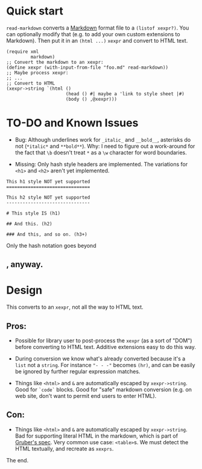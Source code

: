 # Quick start

`read-markdown` converts a
[Markdown](http://daringfireball.net/projects/markdown/basics) format
file to a `(listof xexpr?)`. You can optionally modify that (e.g. to
add your own custom extensions to Markdown). Then put it in an `(html
...)` `xexpr` and convert to HTML text.

```racket
(require xml
         markdown)
;; Convert the markdown to an xexpr:
(define xexpr (with-input-from-file "foo.md" read-markdown))
;; Maybe process xexpr:
;; ...
;; Convert to HTML
(xexpr->string `(html ()
                      (head () #| maybe a 'link to style sheet |#)
                      (body () ,@xexpr)))
```


# TO-DO and Known Issues

- Bug: Although underlines work for `_italic_` and `__bold__`,
  asterisks do not (`*italic*` and `**bold**`). Why: I need to figure
  out a work-around for the fact that `\b` doesn't treat `*` as a `\w`
  character for word boundaries.

- Missing: Only hash style headers are implemented. The variations for
  `<h1>` and `<h2>` aren't yet implemented.

```
This h1 style NOT yet supported
===============================

This h2 style NOT yet supported
-------------------------------

# This style IS (h1)

## And this. (h2)

### And this, and so on. (h3+)
```

Only the hash notation goes beyond <h2>, anyway.

# Design

This converts to an `xexpr`, not all the way to HTML text.

## Pros:

- Possible for library user to post-process the `xexpr` (as a sort of
  "DOM") before converting to HTML text. Additive extensions easy to
  do this way.

- During conversion we know what's already converted because it's a
  `list` not a `string`. For instance `"- - -"` becomes `(hr)`, and
  can be easily be ignored by further regular expression matches.

- Things like `<html>` and `&` are automatically escaped by
  `xexpr->string`. Good for `` `code` `` blocks. Good for "safe"
  markdown conversion (e.g. on web site, don't want to permit end
  users to enter HTML).

## Con:

- Things like `<html>` and `&` are automatically escaped by
  `xexpr->string`. Bad for supporting literal HTML in the markdown,
  which is part of
  [Gruber's spec](http://daringfireball.net/projects/markdown/).  Very
  common use case: `<table>`s.  We must detect the HTML textually, and
  recreate as `xexprs`.

The end.

